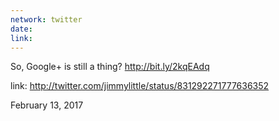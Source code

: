 ```yaml
---
network: twitter
date:
link:
---
```

So, Google+ is still a thing? http://bit.ly/2kqEAdq 

link: http://twitter.com/jimmylittle/status/831292271777636352 

February 13, 2017